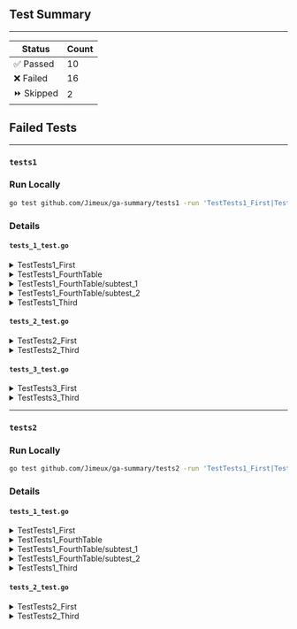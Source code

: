 ## Test Summary

---

|     Status      | Count |
|-----------------|-------|
| ✅ Passed       | 10   |
| ❌ Failed       | 16   |
| ⏩ Skipped      | 2   |

## Failed Tests

---

### `tests1`

### Run Locally

```bash
go test github.com/Jimeux/ga-summary/tests1 -run 'TestTests1_First|TestTests1_FourthTable|TestTests1_Third|TestTests2_First|TestTests2_Third|TestTests3_First|TestTests3_Third'
```

### Details


#### `tests_1_test.go`

<details>
<summary>TestTests1_First</summary>

```diff
2022/05/25 21:17:29 Example log
tests_1_test.go:10: failed first
```

</details>

<details>
<summary>TestTests1_FourthTable</summary>

```diff
tests_1_test.go:24: fail filename regexp-catcher
```

</details>

<details>
<summary>TestTests1_FourthTable/subtest_1</summary>

```diff
tests_1_test.go:37: failed sub-test
```

</details>

<details>
<summary>TestTests1_FourthTable/subtest_2</summary>

```diff
tests_1_test.go:37: failed sub-test
```

</details>

<details>
<summary>TestTests1_Third</summary>

```diff
2022/05/25 21:17:29 Example log third 1
2022/05/25 21:17:29 Example log third 2
tests_1_test.go:20: failed third
```

</details>


#### `tests_2_test.go`

<details>
<summary>TestTests2_First</summary>

```diff
tests_2_test.go:6: failed first
```

</details>

<details>
<summary>TestTests2_Third</summary>

```diff
tests_2_test.go:13: failed third
```

</details>


#### `tests_3_test.go`

<details>
<summary>TestTests3_First</summary>

```diff
tests_3_test.go:6: failed first
```

</details>

<details>
<summary>TestTests3_Third</summary>

```diff
tests_3_test.go:13: failed third
```

</details>

---

### `tests2`

### Run Locally

```bash
go test github.com/Jimeux/ga-summary/tests2 -run 'TestTests1_First|TestTests1_FourthTable|TestTests1_Third|TestTests2_First|TestTests2_Third'
```

### Details


#### `tests_1_test.go`

<details>
<summary>TestTests1_First</summary>

```diff
2022/05/25 21:17:29 Example log
tests_1_test.go:10: failed first
```

</details>

<details>
<summary>TestTests1_FourthTable</summary>

```diff
tests_1_test.go:24: fail filename regexp-catcher
```

</details>

<details>
<summary>TestTests1_FourthTable/subtest_1</summary>

```diff
tests_1_test.go:37: failed sub-test
```

</details>

<details>
<summary>TestTests1_FourthTable/subtest_2</summary>

```diff
tests_1_test.go:37: failed sub-test
```

</details>

<details>
<summary>TestTests1_Third</summary>

```diff
2022/05/25 21:17:29 Example log third 1
2022/05/25 21:17:29 Example log third 2
tests_1_test.go:20: failed third
```

</details>


#### `tests_2_test.go`

<details>
<summary>TestTests2_First</summary>

```diff
tests_2_test.go:6: failed first
```

</details>

<details>
<summary>TestTests2_Third</summary>

```diff
tests_2_test.go:13: failed third
```

</details>

